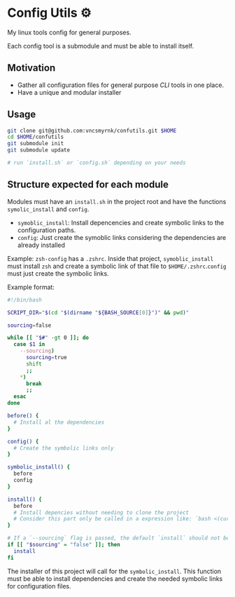 # Config Utils ⚙️

My linux tools config for general purposes.

Each config tool is a submodule and must be able to install itself.

## Motivation

- Gather all configuration files for general purpose _CLI_ tools in one place.
- Have a unique and modular installer

## Usage

```bash
git clone git@github.com:vncsmyrnk/confutils.git $HOME
cd $HOME/confutils
git submodule init
git submodule update

# run `install.sh` or `config.sh` depending on your needs
```

## Structure expected for each module

Modules must have an `install.sh` in the project root and have the functions `symolic_install` and `config`.

- `symoblic_install`: Install depencencies and create symbolic links to the configuration paths.
- `config`: Just create the symoblic links considering the dependencies are already installed

Example: `zsh-config` has a `.zshrc`. Inside that project, `symoblic_install` must install `zsh` and create a symbolic link of that file to `$HOME/.zshrc`.`config` must just create the symbolic links.

Example format:

```bash
#!/bin/bash

SCRIPT_DIR="$(cd "$(dirname "${BASH_SOURCE[0]}")" && pwd)"

sourcing=false

while [[ "$#" -gt 0 ]]; do
  case $1 in
    --sourcing)
      sourcing=true
      shift
      ;;
    *)
      break
      ;;
  esac
done

before() {
  # Install al the dependencies
}

config() {
  # Create the symbolic links only
}

symbolic_install() {
  before
  config
}

install() {
  before
  # Install depencies without needing to clone the project
  # Consider this part only be called in a expression like: `bash <(curl -s https://raw.githubusercontent.com/<USER>/<PROJECT>/main/install.sh)`
}

# If a `--sourcing` flag is passed, the default `install` should not be called
if [[ "$sourcing" = "false" ]]; then
  install
fi
```

The installer of this project will call for the `symbolic_install`. This function must be able to install dependencies and create the needed symbolic links for configuration files.
